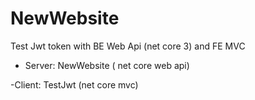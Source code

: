 # NewWebsite
Test Jwt token with BE Web Api (net core 3) and FE MVC

- Server: NewWebsite ( net core web api)

-Client: TestJwt (net core mvc)
